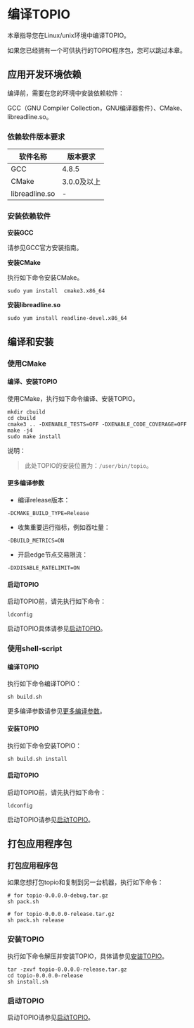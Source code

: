 # 编译TOPIO

本章指导您在Linux/unix环境中编译TOPIO。

如果您已经拥有一个可供执行的TOPIO程序包，您可以跳过本章。

## 应用开发环境依赖

编译前，需要在您的环境中安装依赖软件：

GCC（GNU Compiler Collection，GNU编译器套件）、CMake、libreadline.so。

### 依赖软件版本要求

| 软件名称       | 版本要求    |
| -------------- | ----------- |
| GCC            | 4.8.5       |
| CMake          | 3.0.0及以上 |
| libreadline.so | -           |

### 安装依赖软件

**安装GCC**

请参见GCC官方安装指南。

**安装CMake**

执行如下命令安装CMake。

```
sudo yum install  cmake3.x86_64
```

**安装libreadline.so**

```
sudo yum install readline-devel.x86_64
```

## 编译和安装

### 使用CMake

#### 编译、安装TOPIO

使用CMake，执行如下命令编译、安装TOPIO。

```
mkdir cbuild
cd cbuild
cmake3 .. -DXENABLE_TESTS=OFF -DXENABLE_CODE_COVERAGE=OFF 
make -j4
sudo make install
```

说明：

> 此处TOPIO的安装位置为：`/user/bin/topio`。

#### 更多编译参数

* 编译release版本：

```
-DCMAKE_BUILD_TYPE=Release
```

* 收集重要运行指标，例如吞吐量：

```
-DBUILD_METRICS=ON
```

* 开启edge节点交易限流：

```
-DXDISABLE_RATELIMIT=ON
```

#### 启动TOPIO

启动TOPIO前，请先执行如下命令：

```
ldconfig
```

启动TOPIO具体请参见[启动TOPIO](docs-cn/Tools/TOPIO/StartTOPIO.md)。

### 使用shell-script

#### 编译TOPIO

执行如下命令编译TOPIO：

```
sh build.sh
```

更多编译参数请参见[更多编译参数](#更多编译参数)。

#### 安装TOPIO

执行如下命令安装TOPIO：

```
sh build.sh install
```

#### 启动TOPIO

启动TOPIO前，请先执行如下命令：

```
ldconfig
```

启动TOPIO请参见[启动TOPIO](docs-cn/Tools/TOPIO/StartTOPIO.md)。

## 打包应用程序包

### 打包应用程序包

如果您想打包topio和复制到另一台机器，执行如下命令：

```
# for topio-0.0.0.0-debug.tar.gz
sh pack.sh

# for topio-0.0.0.0-release.tar.gz
sh pack.sh release
```

### 安装TOPIO

执行如下命令解压并安装TOPIO，具体请参见[安装TOPIO](docs-cn/Tools/TOPIO/InstallTOPIO.md)。

```
tar -zxvf topio-0.0.0.0-release.tar.gz
cd topio-0.0.0.0-release
sh install.sh
```

### 启动TOPIO

启动TOPIO请参见[启动TOPIO](docs-cn/Tools/TOPIO/StartTOPIO.md)。